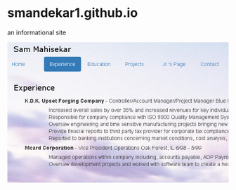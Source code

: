 # smandekar1.github.io 
an informational site

![site image](https://github.com/smandekar1/smandekar1.github.io/raw/master/sitimage.PNG "Logo Title Text 1")
